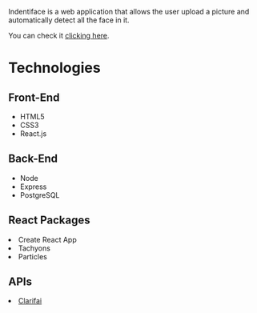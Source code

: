 <p>Indentiface is a web application that allows the user upload a picture and automatically detect all the face in it.</p>

<p>You can check it <a href='https://soymarco.com/#/'>clicking here</a>.</p>



<h1>Technologies</h1>
<h2>Front-End</h2>
<ul>
<li>HTML5</li>
<li>CSS3</li>
<li>React.js</li>
</ul>

<h2>Back-End</h2>
<ul>
<li>Node</li>
<li>Express</li>
<li>PostgreSQL</li>
</ul>


<h2>React Packages</h2>
<li>Create React App</li>
<li>Tachyons</li>
<li>Particles</li>

<h2>APIs</h2>
<li><a href='https://clarifai.com'>Clarifai</a></li>
